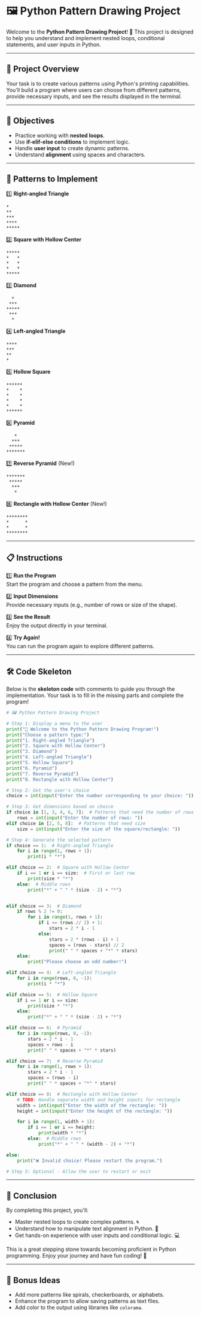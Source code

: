 # 🖼️ Python Pattern Drawing Project

Welcome to the **Python Pattern Drawing Project**! 🎉 This project is designed to help you understand and implement nested loops, conditional statements, and user inputs in Python.

---

## 📝 Project Overview

Your task is to create various patterns using Python's printing capabilities. You'll build a program where users can choose from different patterns, provide necessary inputs, and see the results displayed in the terminal. 

---

## 🎯 Objectives

- Practice working with **nested loops**.
- Use **if-elif-else conditions** to implement logic.
- Handle **user input** to create dynamic patterns.
- Understand **alignment** using spaces and characters.

---

## 🚀 Patterns to Implement

1️⃣ **Right-angled Triangle**  
```
*
**
***
****
*****
```

2️⃣ **Square with Hollow Center**  
```
*****
*   *
*   *
*   *
*****
```

3️⃣ **Diamond**  
```
  *
 ***
*****
 ***
  *
```

4️⃣ **Left-angled Triangle**  
```
****
***
**
*
```

5️⃣ **Hollow Square**  
```
******
*    *
*    *
*    *
*    *
******
```

6️⃣ **Pyramid**  
```
   *
  ***
 *****
*******
```

7️⃣ **Reverse Pyramid** (New!)  
```
*******
 *****
  ***
   *
```

8️⃣ **Rectangle with Hollow Center** (New!)  
```
********
*      *
*      *
********
```

---

## 📋 Instructions

1️⃣ **Run the Program**  
Start the program and choose a pattern from the menu.  

2️⃣ **Input Dimensions**  
Provide necessary inputs (e.g., number of rows or size of the shape).  

3️⃣ **See the Result**  
Enjoy the output directly in your terminal.  

4️⃣ **Try Again!**  
You can run the program again to explore different patterns.  

---

## 🛠️ Code Skeleton

Below is the **skeleton code** with comments to guide you through the implementation. Your task is to fill in the missing parts and complete the program!

```python
# 🖼️ Python Pattern Drawing Project

# Step 1: Display a menu to the user
print("🌟 Welcome to the Python Pattern Drawing Program!")
print("Choose a pattern type:")
print("1. Right-angled Triangle")
print("2. Square with Hollow Center")
print("3. Diamond")
print("4. Left-angled Triangle")
print("5. Hollow Square")
print("6. Pyramid")
print("7. Reverse Pyramid")
print("8. Rectangle with Hollow Center")

# Step 2: Get the user's choice
choice = int(input("Enter the number corresponding to your choice: "))

# Step 3: Get dimensions based on choice
if choice in [1, 3, 4, 6, 7]:  # Patterns that need the number of rows
    rows = int(input("Enter the number of rows: "))
elif choice in [2, 5, 8]:  # Patterns that need size
    size = int(input("Enter the size of the square/rectangle: "))

# Step 4: Generate the selected pattern
if choice == 1:  # Right-angled Triangle
    for i in range(1, rows + 1):
        print(i * "*")

elif choice == 2:  # Square with Hollow Center
    if i == 1 or i == size:  # First or last row
        print(size * "*")
    else:  # Middle rows
        print("*" + " " * (size - 2) + "*")


elif choice == 3:  # Diamond
    if rows % 2 != 0:
        for i in range(1, rows + 1):
            if i <= (rows // 2) + 1:
                stars = 2 * i - 1
            else:
                stars = 2 * (rows - i) + 1
                spaces = (rows - stars) // 2
                print(" " * spaces + "*" * stars)
    else:
        print("Please choose an odd number!")

elif choice == 4:  # Left-angled Triangle
    for i in range(rows, 0, -1):
        print(i * "*")

elif choice == 5:  # Hollow Square
    if i == 1 or i == size:
        print(size * "*")
    else:
        print("*" + " " * (size - 2) + "*")

elif choice == 6:  # Pyramid
    for i in range(rows, 0, -1):
        stars = 2 * i - 1
        spaces = rows - i
        print(" " * spaces + "*" * stars)

elif choice == 7:  # Reverse Pyramid
    for i in range(1, rows + 1):
        stars = 2 * i - 1
        spaces = (rows - i)
        print(" " * spaces + "*" * stars)

elif choice == 8:  # Rectangle with Hollow Center
    # TODO: Handle separate width and height inputs for rectangle
    width = int(input("Enter the width of the rectangle: "))
    height = int(input("Enter the height of the rectangle: "))

    for i in range(1, width + 1):
        if i == 1 or i == height:
            print(width * "*")
        else:  # Middle rows
            print("*" + " " * (width - 2) + "*")

else:
    print("❌ Invalid choice! Please restart the program.")

# Step 5: Optional - Allow the user to restart or exit
```

---

## 🏁 Conclusion

By completing this project, you'll:
- Master nested loops to create complex patterns. 🌀
- Understand how to manipulate text alignment in Python. 📐
- Get hands-on experience with user inputs and conditional logic. 💻

This is a great stepping stone towards becoming proficient in Python programming. Enjoy your journey and have fun coding! 🚀

---

## 🌟 Bonus Ideas

- Add more patterns like spirals, checkerboards, or alphabets.  
- Enhance the program to allow saving patterns as text files.  
- Add color to the output using libraries like `colorama`.  
